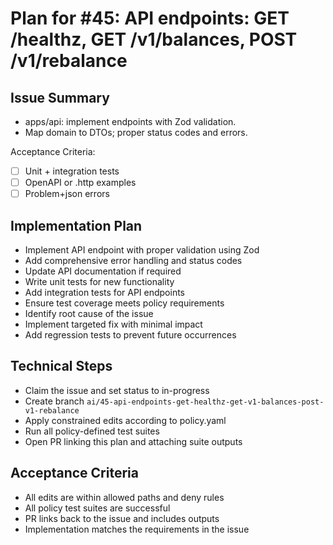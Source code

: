 # Plan for #45: API endpoints: GET /healthz, GET /v1/balances, POST /v1/rebalance

## Issue Summary
- apps/api: implement endpoints with Zod validation.
- Map domain to DTOs; proper status codes and errors.

Acceptance Criteria:
- [ ] Unit + integration tests
- [ ] OpenAPI or .http examples
- [ ] Problem+json errors

## Implementation Plan
- Implement API endpoint with proper validation using Zod
- Add comprehensive error handling and status codes
- Update API documentation if required
- Write unit tests for new functionality
- Add integration tests for API endpoints
- Ensure test coverage meets policy requirements
- Identify root cause of the issue
- Implement targeted fix with minimal impact
- Add regression tests to prevent future occurrences

## Technical Steps
- Claim the issue and set status to in-progress
- Create branch `ai/45-api-endpoints-get-healthz-get-v1-balances-post-v1-rebalance`
- Apply constrained edits according to policy.yaml
- Run all policy-defined test suites
- Open PR linking this plan and attaching suite outputs

## Acceptance Criteria
- All edits are within allowed paths and deny rules
- All policy test suites are successful
- PR links back to the issue and includes outputs
- Implementation matches the requirements in the issue